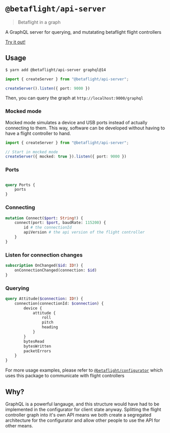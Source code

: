 # `@betaflight/api-server`
> Betaflight in a graph

A GraphQL server for querying, and mutatating betaflight flight controllers

[Try it out!](https://betaflight-mock-api.herokuapp.com/graphql)

## Usage

```bash
$ yarn add @betaflight/api-server graphql@14
```

```typescript
import { createServer } from "@betaflight/api-server";

createServer().listen({ port: 9000 })
```

Then, you can query the graph at `http://localhost:9000/graphql`

### Mocked mode

Mocked mode simulates a device and USB ports instead of actually
connecting to them. This way, software can be developed without having to
have a flight controller to hand.

```typescript
import { createServer } from "@betaflight/api-server";

// Start in mocked mode
createServer({ mocked: true }).listen({ port: 9000 })
```

### Ports

```graphql

query Ports {
    ports
}

```

### Connecting

```graphql
mutation Connect($port: String!) {
    connect(port: $port, baudRate: 115200) {
        id # the connectionId
        apiVersion # the api version of the flight controller
    }
}
```

### Listen for connection changes

```graphql
subscription OnChanged($id: ID!) {
    onConnectionChanged(connection: $id)
}
```

### Querying

```graphql
query Attitude($connection: ID!) {
    connection(connectionId: $connection) {
        device {
            attitude {
                roll
                pitch
                heading
            }
        }
        bytesRead
        bytesWritten
        packetErrors
    }
}
```

For more usage examples, please refer to [`@betaflight/configurator`](../configurator) which uses this package
to communicate with flight controllers

## Why?

GraphQL is a powerful langauge, and this structure would have had to be implemented in the configurator for client
state anyway. Splitting the flight controller graph into it's own API means we both create a segregated architecture
for the configurator and allow other people to use the API for other means.
